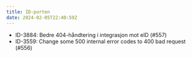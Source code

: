 ```yaml
---
title: ID-porten
date: 2024-02-05T22:40:59Z
---
```


- ID-3884: Bedre 404-håndtering i integrasjon mot eID (#557)
- ID-3559: Change some 500 internal error codes to 400 bad request (#556)
